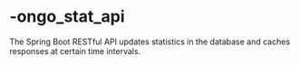 # -ongo_stat_api
The Spring Boot RESTful API updates statistics in the database and caches responses at certain time intervals.
